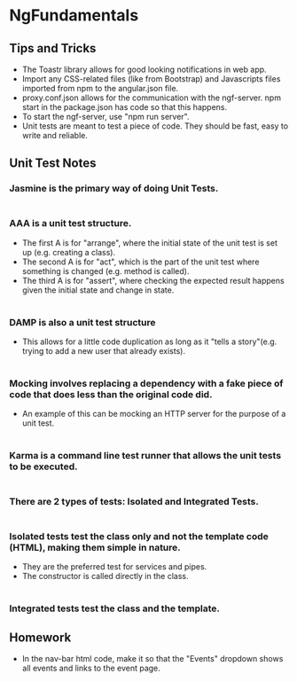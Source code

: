 # NgFundamentals

## Tips and Tricks
* The Toastr library allows for good looking notifications in web app.
* Import any CSS-related files (like from Bootstrap) and Javascripts files imported from npm to the angular.json file.
* proxy.conf.json allows for the communication with the ngf-server. npm start in the package.json has code so that this happens.
* To start the ngf-server, use "npm run server".
* Unit tests are meant to test a piece of code. They should be fast, easy to write and reliable.

## Unit Test Notes
### Jasmine is the primary way of doing Unit Tests. <br /> <br />

### AAA is a unit test structure.
* The first A is for "arrange", where the initial state of the unit test is set up (e.g. creating a class).
* The second A is for "act", which is the part of the unit test where something is changed (e.g. method is called).
* The third A is for "assert", where checking the expected result happens given the initial state and change in state. <br /> <br />

### DAMP is also a unit test structure
* This allows for a little code duplication as long as it "tells a story"(e.g. trying to add a new user that already exists). <br /> <br />

### Mocking involves replacing a dependency with a fake piece of code that does less than the original code did.
* An example of this can be mocking an HTTP server for the purpose of a unit test. <br /> <br />

### Karma is a command line test runner that allows the unit tests to be executed. <br /> <br />

### There are 2 types of tests: Isolated and Integrated Tests. <br /> <br />

### Isolated tests test the class only and not the template code (HTML), making them simple in nature.
* They are the preferred test for services and pipes.
* The constructor is called directly in the class. <br /> <br />

### Integrated tests test the class and the template.

## Homework
* In the nav-bar html code, make it so that the "Events" dropdown shows all events and links to the event page.

